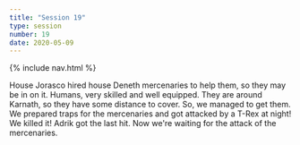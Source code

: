 ```yaml
---
title: "Session 19"
type: session
number: 19
date: 2020-05-09
---
```


{% include nav.html %}

House Jorasco hired house Deneth mercenaries to help them, so they may be in on it.
Humans, very skilled and well equipped. They are around Karnath, so they have some distance to cover.
So, we managed to get them. We prepared traps for the mercenaries and got attacked by a T-Rex at night! We killed it! Adrik got the last hit. Now we're waiting for the attack of the mercenaries.
